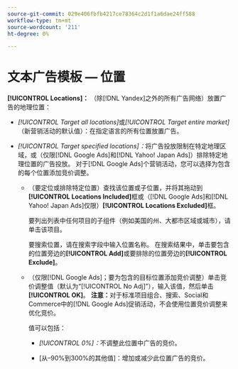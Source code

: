 ```yaml
---
source-git-commit: 029e406fbfb4217ce78364c2d1f1a6dae24ff588
workflow-type: tm+mt
source-wordcount: '211'
ht-degree: 0%

---
```

# 文本广告模板 — 位置

**[!UICONTROL Locations]：** （除[!DNL Yandex]之外的所有广告网络）放置广告的地理位置：

* *[!UICONTROL Target all locations]*&#x200B;或&#x200B;*[!UICONTROL Target entire market]*（新营销活动的默认值）：在指定语言的所有位置放置广告。

* *[!UICONTROL Target specified locations]：*&#x200B;将广告投放限制在特定地理区域，或（仅限[!DNL Google Ads]和[!DNL Yahoo! Japan Ads]）排除特定地理位置的广告投放。 对于[!DNL Google Ads]个营销活动，您可以选择为包含的每个位置添加竞价调整。

   * （要定位或排除特定位置）查找该位置或子位置，并将其拖动到&#x200B;**[!UICONTROL Locations Included]**&#x200B;框或（[!DNL Google Ads]和[!DNL Yahoo! Japan Ads]仅限）**[!UICONTROL Locations Excluded]**&#x200B;框。

     要列出列表中任何项目的子组件（例如美国的州、大都市区域或城市），请单击该项目。

     要搜索位置，请在搜索字段中输入位置名称。 在搜索结果中，单击要包含的位置旁边的&#x200B;**[!UICONTROL Add]**&#x200B;或要排除的位置旁边的&#x200B;**[!UICONTROL Exclude]**。

   * （仅限[!DNL Google Ads]；要为包含的目标位置添加竞价调整）单击竞价调整值（默认为“[!UICONTROL No Adj]”），输入该值，然后单击&#x200B;**[!UICONTROL OK]**。 **注意：**&#x200B;对于标准项目组合、搜索、Social和Commerce中的[!DNL Google Ads]促销活动，不会使用位置竞价调整来优化竞价。

     值可以包括：

      * *[!UICONTROL 0%]：*&#x200B;不调整此位置中广告的竞价。

      * \[从–90%到300%的其他值\]：增加或减少此位置广告的竞价。
